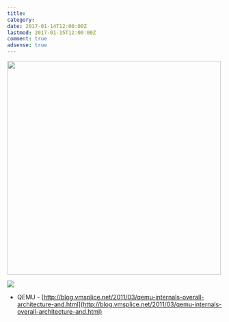 ```yaml
---
title:
category:
date: 2017-01-14T12:00:00Z
lastmod: 2017-01-15T12:00:00Z
comment: true
adsense: true
---
```


<img src="{{site.baseurl}}/images/theory_analysis/Virtual_Machine_Linux_Container/Linux_Container.PNG" width="500px">

![]({{site.baseurl}}/images/theory_analysis/KVM_QEMU/QEMU_non-iothread.PNG)

* QEMU - [http://blog.vmsplice.net/2011/03/qemu-internals-overall-architecture-and.html](http://blog.vmsplice.net/2011/03/qemu-internals-overall-architecture-and.html)
